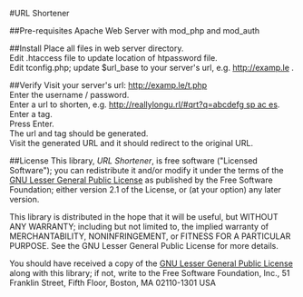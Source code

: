 #URL Shortener

##Pre-requisites
Apache Web Server with mod_php and mod_auth

##Install
Place all files in web server directory.<br/>
Edit .htaccess file to update location of htpassword file.<br/>
Edit tconfig.php; update $url_base to your server's url, e.g. http://examp.le .<br/>

##Verify
Visit your server's url: http://examp.le/t.php <br/>
Enter the username / password.<br/>
Enter a url to shorten, e.g. [http://reallylongu.rl/#qrt?q=abcdefg  sp ac es](# "Example URL").<br/>
Enter a tag.<br/>
Press Enter.<br/>
The url and tag should be generated.<br/>
Visit the generated URL and it should redirect to the original URL.<br/>

##License
This library, *URL Shortener*, is free software ("Licensed
Software"); you can redistribute it and/or modify it under the terms of the [GNU
Lesser General Public License](http://www.gnu.org/licenses/lgpl-2.1.html) as
published by the Free Software Foundation; either version 2.1 of the License, or
(at your option) any later version.

This library is distributed in the hope that it will be useful, but WITHOUT ANY
WARRANTY; including but not limited to, the implied warranty of MERCHANTABILITY,
NONINFRINGEMENT, or FITNESS FOR A PARTICULAR PURPOSE. See the GNU Lesser General
Public License for more details.

You should have received a copy of the [GNU Lesser General Public
License](http://www.gnu.org/licenses/lgpl-2.1.html) along with this library; if
not, write to the Free Software Foundation, Inc., 51 Franklin Street, Fifth
Floor, Boston, MA 02110-1301 USA
